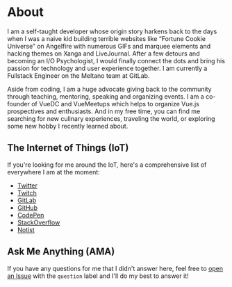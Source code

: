 # About

I am a self-taught developer whose origin story harkens back to the days when I was a naive kid building terrible websites like “Fortune Cookie Universe” on Angelfire with numerous GIFs and marquee elements and hacking themes on Xanga and LiveJournal. After a few detours and becoming an I/O Psychologist, I would finally connect the dots and bring his passion for technology and user experience together. I am currently a Fullstack Engineer on the Meltano team at GitLab.

Aside from coding, I am a huge advocate giving back to the community through teaching, mentoring, speaking and organizing events. I am a co-founder of VueDC and VueMeetups which helps to organize Vue.js prospectives and enthusiasts. And in my free time, you can find me searching for new culinary experiences, traveling the world, or exploring some new hobby I recently learned about.

## The Internet of Things (IoT)

If you're looking for me around the IoT, here's a comprehensive list of everywhere I am at the moment:

- [Twitter](https://twitter.com/bencodezen)
- [Twitch](https://www.twitch.tv/bencodezen)
- [GitLab](https://gitlab.com/bencodezen)
- [GitHub](https://github.com/bencodezen)
- [CodePen](https://codepen.io/bencodezen/)
- [StackOverflow](https://stackoverflow.com/users/5100020/bencodezen)
- [Notist](https://noti.st/bencodezen)

## Ask Me Anything (AMA)

If you have any questions for me that I didn't answer here, feel free to [open an Issue](https://github.com/bencodezen/bencodezen/issues/new?issue) with the `question` label and I'll do my best to answer it! 
